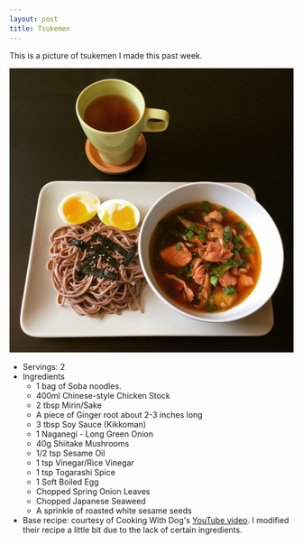 ```yaml
---
layout: post
title: Tsukemen
---
```


This is a picture of tsukemen I made this past week.

![Tsukemen](/images/tsukemen1.JPG)

* Servings: 2
* Ingredients
  - 1 bag of Soba noodles.
  - 400ml Chinese-style Chicken Stock
  - 2 tbsp Mirin/Sake
  - A piece of Ginger root about 2-3 inches long
  - 3 tbsp Soy Sauce (Kikkoman)
  - 1 Naganegi - Long Green Onion
  - 40g Shiitake Mushrooms
  - 1/2 tsp Sesame Oil
  - 1 tsp Vinegar/Rice Vinegar
  - 1 tsp Togarashi Spice
  - 1 Soft Boiled Egg
  - Chopped Spring Onion Leaves
  - Chopped Japanese Seaweed
  - A sprinkle of roasted white sesame seeds
* Base recipe: courtesy of Cooking With Dog's [YouTube video](https://www.youtube.com/watch?v=Dn2Gs5OphV0). I modified their recipe a little bit due to the lack of certain ingredients.